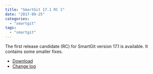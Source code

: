 ```yaml
---
title: "SmartGit 17.1 RC 1"
date: "2017-09-25"
categories: 
  - "smartgit"
tags: 
  - "smartgit"
---
```


The first release candidate (RC) for SmartGit version 17.1 is available. It contains some smaller fixes.

- [Download](http://www.syntevo.com/smartgit/early-access)
- [Change log](http://www.syntevo.com/smartgit/changelog-eap.txt)
